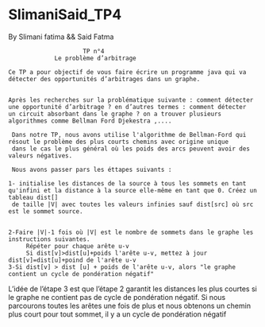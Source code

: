 # SlimaniSaid_TP4


By Slimani fatima && Said Fatma 

                         TP n°4
                 Le problème d’arbitrage
                 
    Ce TP a pour objectif de vous faire écrire un programme java qui va détecter des opportunités d’arbitrages dans un graphe.
    
    
    Après les recherches sur la problématique suivante : comment détecter une opportunité d’arbitrage ? en d’autres termes : comment détecter
    un circuit absorbant dans le graphe ? on a trouver plusieurs algorithmes comme Bellman Ford Djekestra ,....
     
     Dans notre TP, nous avons utilise l'algorithme de Bellman-Ford qui résout le problème des plus courts chemins avec origine unique 
     dans le cas le plus général où les poids des arcs peuvent avoir des valeurs négatives.
      
     Nous avons passer pars les éttapes suivants :
     
    1- initialise les distances de la source à tous les sommets en tant qu'infini et la distance à la source elle-même en tant que 0. Créez un tableau dist[]
     de taille |V| avec toutes les valeurs infinies sauf dist[src] où src est le sommet source.
     
     
    2-Faire |V|-1 fois où |V| est le nombre de sommets dans le graphe les instructions suivantes.
         Répéter pour chaque arête u-v
         Si dist[v]>dist[u]+poids l'arête u-v, mettez à jour dist[v]=dist[u]+poind de l'arête u-v
    3-Si dist[v] > dist [u] + poids de l'arête u-v, alors "le graphe contient un cycle de pondération négatif"
    
L’idée de l’étape 3 est que l’étape 2 garantit les distances les plus courtes si le graphe ne contient pas de cycle de pondération négatif.
Si nous parcourons toutes les arêtes une fois de plus et nous obtenons un chemin plus court pour tout sommet, il y a un cycle de pondération négatif
